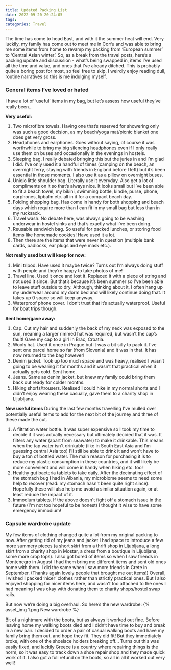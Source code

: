 ```yaml
---
title: Updated Packing List
date: 2022-09-20 20:24:05
tags:
categories: Travel
---
```

The time has come to head East, and with it the summer heat will end. Very luckily, my family has come out to meet me in Corfu and was able to bring me some items from home to revamp my packing from ‘European summer’ to ‘Central Asian winter’. So, as a break from the travel posts, here’s a packing update and discussion - what’s being swapped in, items I’ve used all the time and value, and ones that I’ve already ditched. This is probably quite a boring post for most, so feel free to skip. I weirdly enjoy reading dull, routine narratives so this is me indulging myself.

### General items I’ve loved or hated

I have a lot of ‘useful’ items in my bag, but let’s assess how useful they’ve really been…

**Very useful:**

1. Two microfibre towels. Having one that’s reserved for showering only was such a good decision, as my beach/yoga mat/picnic blanket one does get very gross.
2. Headphones and earphones. Goes without saying, of course it was worthwhile to bring my big silencing headphones even if I only really use them on buses and occasionally in the evenings in hostels.
3. Sleeping bag. I really debated bringing this but the juries in and I’m glad I did. I’ve only used it a handful of times (camping on the beach, an overnight ferry, staying with friends in England before I left) but it’s been essential in those moments. I also use it as a pillow on overnight buses.
4. Uniqlo little shoulder bag. Literally use it everyday. Also get a lot of compliments on it so that’s always nice. It looks small but I’ve been able to fit a beach towel, my bikini, swimming bottle, kindle, purse, phone, earphones, lipbalm etc. all in it for a compact beach day.
5. Folding shopping bag. Has come in handy for both shopping and beach days which require more than I can fit in my small bag but less than in my rucksack.
6. Travel wash. No debate here, was always going to be washing underwear in hostel sinks and that’s exactly what I’ve been doing.
7. Reusable sandwich bag. So useful for packed lunches, or storing food items like homemade cookies! Have used it a lot.
8. Then there are the items that were never in question (multiple bank cards, padlocks, ear plugs and eye mask etc.).

**Not really used but will keep for now:**

1. Mini tripod. Have used it maybe twice? Turns out I’m always doing stuff with people and they’re happy to take photos of me!
2. Travel line. Used it once and lost it. Replaced it with a piece of string and not used it since. But that’s because it’s been summer so I’ve been able to leave stuff outside to dry. Although, thinking about it, I often hang up my underwear around my dorm bed and will likely continue doing that. It takes up 0 space so will keep anyway.
3. Waterproof phone cover. I don’t trust that it’s actually waterproof. Useful for boat trips though.

**Sent home/gave away:**

1. Cap. Cut my hair and suddenly the back of my neck was exposed to the sun, meaning a larger rimmed hat was required, but wasn’t the cap’s fault! Gave my cap to a girl in Brac, Croatia.
2. Wooly hat. Used it once in Prague but it was a bit silly to pack it. I’ve sent one parcel home so far (from Slovenia) and it was in that. It has now returned to the bag however!
3. Denim jacket. Took up too much space and was heavy, realised I wasn’t going to be wearing it for months and it wasn’t that practical when it actually gets cold. Sent home.
4. Jeans. Same as denim jacket, but knew my family could bring them back out ready for colder months.
5. Hiking shorts/trousers. Realised I could hike in my normal shorts and I didn’t enjoy wearing these casually, gave them to a charity shop in Lljubljana.

**New useful items**
During the last few months travelling I've mulled over potentially useful items to add for the next bit of the journey and three of these made the cut.
1. A filtration water bottle. It was super expensive so I took my time to decide if it was actually necessary but ultimately decided that it was. It filters any water (apart from seawater) to make it drinkable. This means when the tap water isn't drinkable (like in South East Asia and I'm guessing central Asia too) I'll still be able to drink it and won't have to buy a ton of bottled water. The main reason for purchasing it is to reduce my plastic consumption in these countries, and it will likely be more convenient and will come in handy when hiking etc. too!
2. Healthy gut bacteria tablets to take daily. After the decimating effect of the stomach bug I had in Albania, my microbiome seems to need some help to recover (read: my stomach hasn't been quite right since). Hopefully these will also help me avoid a similar situation again, or at least reduce the impact of it.
3. Immodium tablets. If the above doesn't fight off a stomach issue in the future (I'm not too hopeful to be honest) I thought it wise to have some emergency immodium!

### Capsule wardrobe update

My few items of clothing changed quite a lot from my original packing to now. After getting rid of my jeans and jacket I had space to introduce a few more summery pieces (a short skirt from a thrift shop in Lljubljana, a long skirt from a charity shop in Mostar, a dress from a boutique in Lljubljana, some more crop tops). I also got bored of items so when I saw friends in Montenegro in August I had them bring me different items and sent old ones home with them. I did the same when I saw more friends in Crete in September. (Thanks again lovely people that brought me out items!) Overall, I wished I packed ‘nicer’ clothes rather than strictly practical ones. But I also enjoyed shopping for nicer items here, and wasn’t too attached to the ones I had meaning I was okay with donating them to charity shops/hostel swap rails.

But now we’re doing a big overhaul. So here’s the new wardrobe:
{% asset_img 1.png New wardrobe %}

Bit of a nightmare with the boots, but as always it worked out fine. Before leaving home my walking boots died and I didn’t have time to buy and break in a new pair. I decided to order a pair of casual walking boots and have my family bring them out, and hope they fit. They did fit! But they immediately broke, with one of the shoelace holders breaking off… Turns out this was easily fixed, and luckily Greece is a country where repairing things is the norm, so it was easy to track down a shoe repair shop and they made quick work of it. I also got a full refund on the boots, so all in all it worked out very well!